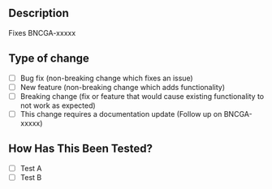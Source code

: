 <!-- If this is not ready to be reviewed create a draft pull request -->

## Description

Fixes BNCGA-xxxxx

<!-- Include a summary of the change and which issue is fixed -->

## Type of change

<!-- Delete options that are not relevant -->

- [ ] Bug fix (non-breaking change which fixes an issue)
- [ ] New feature (non-breaking change which adds functionality)
- [ ] Breaking change (fix or feature that would cause existing functionality to not work as expected)
- [ ] This change requires a documentation update (Follow up on BNCGA-xxxxx)

## How Has This Been Tested?

<!-- Describe the tests that you ran to verify your changes. Provide instructions to reproduce -->

- [ ] Test A
- [ ] Test B
